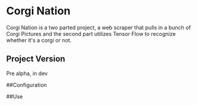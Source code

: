 # Corgi Nation
Corgi Nation is a two parted project, a web scraper that pulls in a bunch of Corgi Pictures and the second part utilizes Tensor Flow to recognize whether it's a corgi or not.


## Project Version
Pre alpha, in dev

##Configuration


##Use





